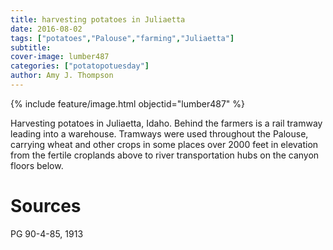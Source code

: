 ```yaml
---
title: harvesting potatoes in Juliaetta
date: 2016-08-02
tags: ["potatoes","Palouse","farming","Juliaetta"]
subtitle: 
cover-image: lumber487
categories: ["potatopotuesday"]
author: Amy J. Thompson
---
```


{% include feature/image.html objectid="lumber487" %}

Harvesting potatoes in Juliaetta, Idaho. Behind the farmers is a rail tramway leading into a warehouse. Tramways were used throughout the Palouse, carrying wheat and other crops in some places over 2000 feet in elevation from the fertile croplands above to river transportation hubs on the canyon floors below.

# Sources

PG 90-4-85, 1913